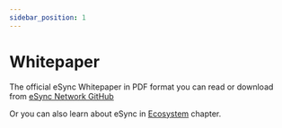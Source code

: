 ```yaml
---
sidebar_position: 1
---
```


# Whitepaper

The official eSync Whitepaper in PDF format you can read or download from [eSync Network GitHub](https://github.com/esync-network/whitepaper/blob/main/eSync-whitepaper.pdf)

Or you can also learn about eSync in [Ecosystem](/docs/ecosystem/) chapter.
